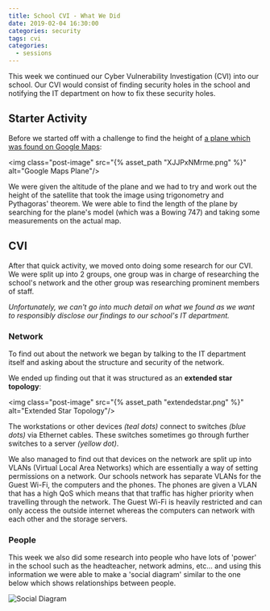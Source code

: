 ```yaml
---
title: School CVI - What We Did
date: 2019-02-04 16:30:00
categories: security
tags: cvi
categories:
  - sessions
---
```

This week we continued our Cyber Vulnerability Investigation (CVI) into our school. Our CVI would consist of finding security holes in the school and notifying the IT department on how to fix these security holes.

## Starter Activity

Before we started off with a challenge to find the height of [a plane which was found on Google Maps](https://www.google.co.uk/maps/@50.8596956,-0.6538771,520m/data=!3m1!1e3):

<img class="post-image" src="{% asset_path "XJJPxNMrme.png" %}" alt="Google Maps Plane"/>

We were given the altitude of the plane and we had to try and work out the height of the satellite that took the image using trigonometry and Pythagoras' theorem. We were able to find the length of the plane by searching for the plane's model (which was a Bowing 747) and taking some measurements on the actual map.

## CVI

After that quick activity, we moved onto doing some research for our CVI. We were split up into 2 groups, one group was in charge of researching the school's network and the other group was researching prominent members of staff.

*Unfortunately, we can't go into much detail on what we found as we want to responsibly disclose our findings to our school's IT department.*

### Network
To find out about the network we began by talking to the IT department itself and asking about the structure and security of the network.

We ended up finding out that it was structured as an **extended star topology**:

<img class="post-image" src="{% asset_path "extendedstar.png" %}" alt="Extended Star Topology"/>

The workstations or other devices *(teal dots)* connect to switches *(blue dots)* via Ethernet cables. These switches sometimes go through further switches to a server *(yellow dot)*.

We also managed to find out that devices on the network are split up into VLANs (Virtual Local Area Networks) which are essentially a way of setting permissions on a network. Our schools network has separate VLANs for the Guest Wi-Fi, the computers and the phones. The phones are given a VLAN that has a high QoS which means that that traffic has higher priority when travelling through the network. The Guest Wi-Fi is heavily restricted and can only access the outside internet whereas the computers can network with each other and the storage servers.

### People
This week we also did some research into people who have lots of 'power' in the school such as the headteacher, network admins, etc... and using this information we were able to make a 'social diagram' similar to the one below which shows relationships between people.

<img class="post-image" src="https://i0.wp.com/iheartwallstreet.com/wp-content/uploads/2011/04/picture-99.png" alt="Social Diagram">